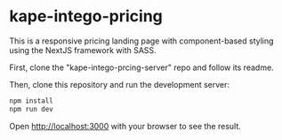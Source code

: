 # kape-intego-pricing

This is a responsive pricing landing page with component-based styling using the NextJS framework with SASS.



First, clone the "kape-intego-prcing-server" repo and follow its readme.


Then, clone this repository and run the development server:

```bash
npm install
npm run dev
```

Open [http://localhost:3000](http://localhost:3000) with your browser to see the result.
